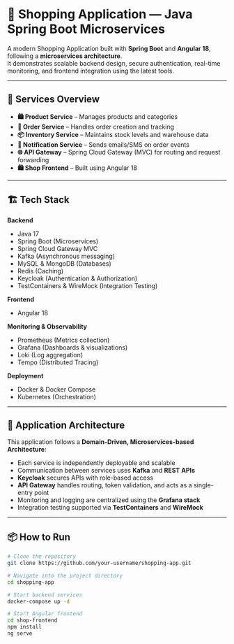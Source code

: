# 🛒 Shopping Application — Java Spring Boot Microservices 

A modern Shopping Application built with **Spring Boot** and **Angular 18**, following a **microservices architecture**.  
It demonstrates scalable backend design, secure authentication, real-time monitoring, and frontend integration using the latest tools.

---

## 🧩 Services Overview

- **🛍️ Product Service** – Manages products and categories  
- **🛒 Order Service** – Handles order creation and tracking  
- **📦 Inventory Service** – Maintains stock levels and warehouse data  
- **📩 Notification Service** – Sends emails/SMS on order events  
- **🌐 API Gateway** – Spring Cloud Gateway (MVC) for routing and request forwarding  
- **🛍️ Shop Frontend** – Built using Angular 18

---

## 🏗️ Tech Stack

**Backend**
- Java 17
- Spring Boot (Microservices)
- Spring Cloud Gateway MVC
- Kafka (Asynchronous messaging)
- MySQL & MongoDB (Databases)
- Redis (Caching)
- Keycloak (Authentication & Authorization)
- TestContainers & WireMock (Integration Testing)

**Frontend**
- Angular 18

**Monitoring & Observability**
- Prometheus (Metrics collection)
- Grafana (Dashboards & visualizations)
- Loki (Log aggregation)
- Tempo (Distributed Tracing)

**Deployment**
- Docker & Docker Compose
- Kubernetes (Orchestration)

---

## 🧱 Application Architecture

This application follows a **Domain-Driven, Microservices-based Architecture**:

- Each service is independently deployable and scalable  
- Communication between services uses **Kafka** and **REST APIs**  
- **Keycloak** secures APIs with role-based access  
- **API Gateway** handles routing, token validation, and acts as a single-entry point  
- Monitoring and logging are centralized using the **Grafana stack**  
- Integration testing supported via **TestContainers** and **WireMock**

---

## 📦 How to Run

```bash
# Clone the repository
git clone https://github.com/your-username/shopping-app.git

# Navigate into the project directory
cd shopping-app

# Start backend services
docker-compose up -d

# Start Angular frontend
cd shop-frontend
npm install
ng serve
